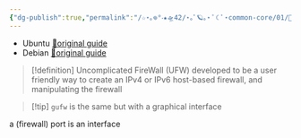 ```yaml
---
{"dg-publish":true,"permalink":"/☆⋆｡𖦹°‧★🛸42/⋆｡ﾟ🪐｡⋆ ﾟ☾ ﾟ⋆common-core/01/🌱born2beroot/📝eval/📚notes/UFW/","tags":["unix"]}
---
```



- Ubuntu [🔗original guide](https://help.ubuntu.com/community/UFW)
- Debian [🔗original guide](https://wiki.debian.org/Uncomplicated%20Firewall%20%28ufw%29)

>[!definition] Uncomplicated FireWall (UFW)
> developed to be a user friendly way to create an IPv4 or IPv6 host-based firewall, and manipulating the firewall

>[!tip] `gufw` is the same but with a graphical interface


a (firewall) port is an interface

